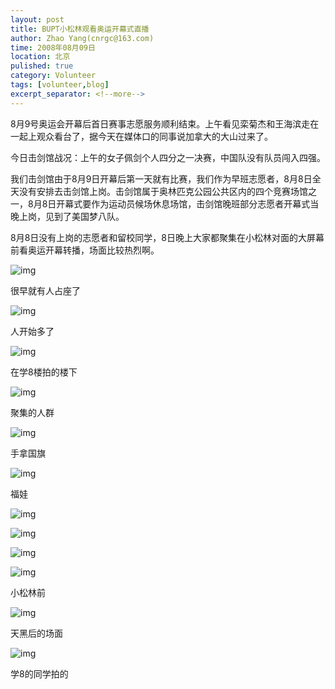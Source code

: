 ```yaml
---
layout: post
title: BUPT小松林观看奥运开幕式直播
author: Zhao Yang(cnrgc@163.com)
time: 2008年08月09日
location: 北京
pulished: true
category: Volunteer
tags: [volunteer,blog]
excerpt_separator: <!--more-->
---
```


8月9号奥运会开幕后首日赛事志愿服务顺利结束。上午看见栾菊杰和王海滨走在一起上观众看台了，据今天在媒体口的同事说加拿大的大山过来了。

今日击剑馆战况：上午的女子佩剑个人四分之一决赛，中国队没有队员闯入四强。

<!--more-->

我们击剑馆由于8月9日开幕后第一天就有比赛，我们作为早班志愿者，8月8日全天没有安排去击剑馆上岗。击剑馆属于奥林匹克公园公共区内的四个竞赛场馆之一，8月8日开幕式要作为运动员候场休息场馆，击剑馆晚班部分志愿者开幕式当晚上岗，见到了美国梦八队。

8月8日没有上岗的志愿者和留校同学，8日晚上大家都聚集在小松林对面的大屏幕前看奥运开幕转播，场面比较热烈啊。

![img](/assets/blog_image/2008/20080809001-bupt-xiaosonglin.jpg)

很早就有人占座了

![img](/assets/blog_image/2008/20080809002-bupt-xiaosonglin.jpg)

人开始多了

![img](/assets/blog_image/2008/20080809003-bupt-xiaosonglin.jpg)

在学8楼拍的楼下

![img](/assets/blog_image/2008/20080809004-bupt-xiaosonglin.jpg)

聚集的人群

![img](/assets/blog_image/2008/20080809005-bupt-xiaosonglin.jpg)

手拿国旗

![img](/assets/blog_image/2008/20080809006-bupt-xiaosonglin.jpg)

福娃

![img](/assets/blog_image/2008/20080809007-bupt-xiaosonglin.jpg)

![img](/assets/blog_image/2008/20080809008-bupt-xiaosonglin.jpg)

![img](/assets/blog_image/2008/20080809009-bupt-xiaosonglin.jpg)

![img](/assets/blog_image/2008/20080809010-bupt-xiaosonglin.jpg)

小松林前

![img](/assets/blog_image/2008/20080809011-bupt-xiaosonglin.jpg)

天黑后的场面

![img](/assets/blog_image/2008/20080809012-bupt-xiaosonglin.jpg)

学8的同学拍的
